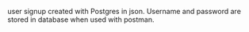 user signup created with Postgres in json. Username and password are stored in database when used with postman. 